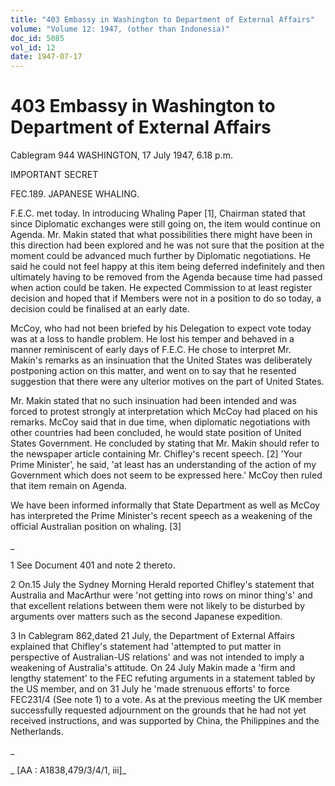 ```yaml
---
title: "403 Embassy in Washington to Department of External Affairs"
volume: "Volume 12: 1947, (other than Indonesia)"
doc_id: 5085
vol_id: 12
date: 1947-07-17
---
```


# 403 Embassy in Washington to Department of External Affairs

Cablegram 944 WASHINGTON, 17 July 1947, 6.18 p.m.

IMPORTANT SECRET

FEC.189. JAPANESE WHALING.

F.E.C. met today. In introducing Whaling Paper [1], Chairman stated that since Diplomatic exchanges were still going on, the item would continue on Agenda. Mr. Makin stated that what possibilities there might have been in this direction had been explored and he was not sure that the position at the moment could be advanced much further by Diplomatic negotiations. He said he could not feel happy at this item being deferred indefinitely and then ultimately having to be removed from the Agenda because time had passed when action could be taken. He expected Commission to at least register decision and hoped that if Members were not in a position to do so today, a decision could be finalised at an early date.

McCoy, who had not been briefed by his Delegation to expect vote today was at a loss to handle problem. He lost his temper and behaved in a manner reminiscent of early days of F.E.C. He chose to interpret Mr. Makin's remarks as an insinuation that the United States was deliberately postponing action on this matter, and went on to say that he resented suggestion that there were any ulterior motives on the part of United States.

Mr. Makin stated that no such insinuation had been intended and was forced to protest strongly at interpretation which McCoy had placed on his remarks. McCoy said that in due time, when diplomatic negotiations with other countries had been concluded, he would state position of United States Government. He concluded by stating that Mr. Makin should refer to the newspaper article containing Mr. Chifley's recent speech. [2] 'Your Prime Minister', he said, 'at least has an understanding of the action of my Government which does not seem to be expressed here.' McCoy then ruled that item remain on Agenda.

We have been informed informally that State Department as well as McCoy has interpreted the Prime Minister's recent speech as a weakening of the official Australian position on whaling. [3]

_

1 See Document 401 and note 2 thereto.

2 On.15 July the Sydney Morning Herald reported Chifley's statement that Australia and MacArthur were 'not getting into rows on minor thing's' and that excellent relations between them were not likely to be disturbed by arguments over matters such as the second Japanese expedition.

3 In Cablegram 862,dated 21 July, the Department of External Affairs explained that Chifley's statement had 'attempted to put matter in perspective of Australian-US relations' and was not intended to imply a weakening of Australia's attitude. On 24 July Makin made a 'firm and lengthy statement' to the FEC refuting arguments in a statement tabled by the US member, and on 31 July he 'made strenuous efforts' to force FEC231/4 (See note 1) to a vote. As at the previous meeting the UK member successfully requested adjournment on the grounds that he had not yet received instructions, and was supported by China, the Philippines and the Netherlands.

_

_ [AA : A1838,479/3/4/1, iii]_
